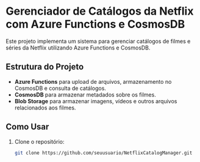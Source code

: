 

# Gerenciador de Catálogos da Netflix com Azure Functions e CosmosDB

Este projeto implementa um sistema para gerenciar catálogos de filmes e séries da Netflix utilizando Azure Functions e CosmosDB.

## Estrutura do Projeto

- **Azure Functions** para upload de arquivos, armazenamento no CosmosDB e consulta de catálogos.
- **CosmosDB** para armazenar metadados sobre os filmes.
- **Blob Storage** para armazenar imagens, vídeos e outros arquivos relacionados aos filmes.

## Como Usar

1. Clone o repositório:
   ```bash
   git clone https://github.com/seuusuario/NetflixCatalogManager.git
